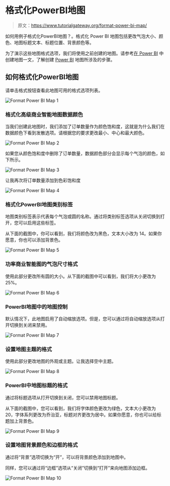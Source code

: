 # 格式化PowerBI地图

> 原文：<https://www.tutorialgateway.org/format-power-bi-map/>

如何用例子格式化PowerBI地图？。格式化 Power BI 地图包括更改气泡大小、颜色、地图标题文本、标题位置、背景颜色等。

为了演示这些地图格式选项，我们将使用之前创建的地图。请参考[在 Power BI](https://www.tutorialgateway.org/create-a-map-in-power-bi/) 中创建地图一文，了解创建 [Power BI](https://www.tutorialgateway.org/power-bi-tutorial/) 地图所涉及的步骤。

## 如何格式化PowerBI地图

请单击格式按钮查看此地图可用的格式选项列表。

![Format Power BI Map 1](img/4dc8e6c9702f218d2084bbf23c44e28a.png)

### 格式化高级商业智能地图数据颜色

当我们创建此地图时，我们添加了订单数量作为颜色饱和度，这就是为什么我们在数据颜色下看到发散选项。请根据您的要求更改最小、中心和最大颜色。

![Format Power BI Map 2](img/05cf1bb6f8c45cc7562bc9f75297c6c8.png)

如果您从颜色饱和度中删除了订单数量，数据颜色部分会显示每个气泡的颜色，如下所示。

![Format Power BI Map 3](img/8023e5a8792f8d18489fd1c4b4af8f6c.png)

让我再次将订单数量添加到色彩饱和度

![Format Power BI Map 4](img/6cd9901e04b7d1bc9e947960564cbffc.png)

### 格式化PowerBI地图类别标签

地图类别标签表示代表每个气泡或圆的名称。通过将类别标签选项从关闭切换到打开，您可以启用这些标签。

从下面的截图中，你可以看到，我们将颜色改为黑色，文本大小改为 14。如果你愿意，你也可以添加背景色。

![Format Power BI Map 5](img/4332b3fc293bcbe5ef669133440f3b12.png)

### 功率商业智能图的气泡尺寸格式

使用此部分更改所有圆的大小。从下面的截图中可以看到，我们将大小更改为 25%。

![Format Power BI Map 6](img/780f87f5c8684f58dddd2de96730a145.png)

### PowerBI地图中的地图控制

默认情况下，此地图启用了自动缩放选项。但是，您可以通过将自动缩放选项从打开切换到关闭来禁用。

![Format Power BI Map 7](img/714cdef165d25a2289b1c8c845262895.png)

### 设置地图主题的格式

使用此部分更改地图的外观或主题。让我选择空中主题。

![Format Power BI Map 8](img/61c90b3e0f950ab5122231c755b52c49.png)

### PowerBI中地图标题的格式

通过将标题选项从打开切换到关闭，您可以禁用地图标题。

从下面的截图中，您可以看到，我们将字体颜色更改为绿色，文本大小更改为 20，字体系列更改为乔治亚，标题对齐更改为居中。如果你愿意，你也可以给标题加上背景色。

![Format Power BI Map 9](img/cf5bd264664e56eea3819c8b3bcb6454.png)

### 设置地图背景颜色和边框的格式

通过将“背景”选项切换为“开”，可以将背景颜色添加到地图中。

同样，您可以通过将“边框”选项从“关闭”切换到“打开”来向地图添加边框。

![Format Power BI Map 10](img/13770250fe2158aee685bd4df5225590.png)